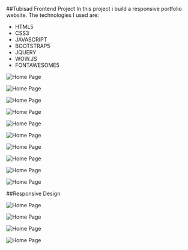 ##Tubisad Frontend Project
In this project i build a responsive portfolio website. 
The technologies I used are:
- HTML5
- CSS3
- JAVASCRIPT
- BOOTSTRAP5
- JQUERY
- WOW.JS
- FONTAWESOME5
 
![Home Page](./img/Home.png)


![Home Page](./img/about.png)


![Home Page](./img/ability.png)


![Home Page](./img/motivation1.png)


![Home Page](./img/motivation2.png)


![Home Page](./img/icons.png)


![Home Page](./img/readmore.png)


![Home Page](./img/whatido.png)


![Home Page](./img/contact-me.png)


![Home Page](./img/footer.png)

##Responsive Design

![Home Page](./img/iphone-xr.png)


![Home Page](./img/iphone-se.png)


![Home Page](./img/ipadmini.png)

![Home Page](./img/iphone-xr1.png)

